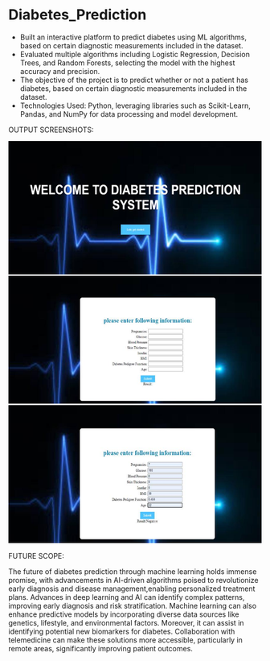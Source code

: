 # Diabetes_Prediction
- Built an interactive platform to predict diabetes using ML algorithms, based on certain diagnostic measurements included in the dataset.
- Evaluated multiple algorithms including Logistic Regression, Decision Trees, and Random Forests, selecting the model with the highest accuracy and precision.
- The objective of the project is to predict whether or not a patient has diabetes, based on certain diagnostic measurements included in the dataset.  
- Technologies Used: Python, leveraging libraries such as Scikit-Learn, Pandas, and NumPy for data processing and model development.

OUTPUT SCREENSHOTS:

![image alt](https://github.com/manasasunkari15/Diabetes_Prediction/blob/617d071e77a60faa5803b2c355f0f4af19068406/Diabetes_Prediction/img1.png?raw=true)
![image alt](https://github.com/manasasunkari15/Diabetes_Prediction/blob/617d071e77a60faa5803b2c355f0f4af19068406/Diabetes_Prediction/img2.png?raw=true)
![image alt](https://github.com/manasasunkari15/Diabetes_Prediction/blob/617d071e77a60faa5803b2c355f0f4af19068406/Diabetes_Prediction/img3.png?raw=true)

FUTURE  SCOPE:

The future of diabetes prediction through machine learning holds immense promise, with advancements in AI-driven algorithms poised to revolutionize early diagnosis and disease management,enabling personalized treatment plans.
Advances in deep learning and AI can identify complex patterns, improving early diagnosis and risk stratification.
Machine learning can also enhance predictive models by incorporating diverse data sources like genetics, lifestyle, and environmental factors. Moreover, it can assist in identifying potential new biomarkers for diabetes. Collaboration with telemedicine can make these solutions more accessible, particularly in remote areas, significantly improving patient outcomes.
